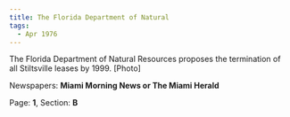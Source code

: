 ```yaml
---  
title: The Florida Department of Natural  
tags:  
  - Apr 1976  
---  
```

  
The Florida Department of Natural Resources proposes the termination of all Stiltsville leases by 1999. [Photo]  
  
Newspapers: **Miami Morning News or The Miami Herald**  
  
Page: **1**, Section: **B** 
